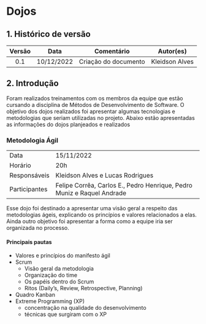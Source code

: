 # Dojos

## 1. Histórico de versão

| Versão |    Data    |      Comentário      |   Autor(es)    |
| :----: | :--------: | :------------------: | :------------: |
|  0.1   | 10/12/2022 | Criação do documento | Kleidson Alves |

## 2. Introdução

Foram realizados treinamentos com os membros da equipe que estão cursando a disciplina de Métodos de Desenvolvimento de Software. O objetivo dos dojos realizados foi apresentar algumas tecnologias e metodologias que seriam utilizadas no projeto. Abaixo estão apresentadas as informações do dojos planjeados e realizados

### Metodologia Ágil

|               |                                                                        |
| ------------- | ---------------------------------------------------------------------- |
| Data          | 15/11/2022                                                             |
| Horário       | 20h                                                                    |
| Responsáveis  | Kleidson Alves e Lucas Rodrigues                                       |
| Participantes | Felipe Corrêa, Carlos E., Pedro Henrique, Pedro Muniz e Raquel Andrade |

Esse dojo foi destinado a apresentar uma visão geral a respeito das metodologias ágeis, explicando os princípios e valores relacionados a elas. Ainda outro objetivo foi apresentar a forma como a equipe iria ser organizada no processo.

#### Principais pautas

- Valores e princípios do manifesto ágil
- Scrum
  - Visão geral da metodologia
  - Organização do time
  - Os papéis dentro do Scrum
  - Ritos (Daily’s, Review, Retrospective, Planning)
- Quadro Kanban
- Extreme Programming (XP)
  - concentração na qualidade do desenvolvimento
  - técnicas que surgiram com o XP
